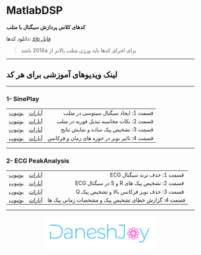                                                                
# MatlabDSP
**کدهای کلاس پردازش سیگنال با متلب**

دانلود کدها: <a href="https://github.com/DaneshJoy/MatlabDSP/zipball/master"> zip فایل </a> 

> <p> &#x202b; برای اجرای کدها باید ورژن متلب بالاتر از 2016a باشد</p>

-------------------------------------

## لینک ویدیوهای آموزشی برای هر کد
-------------------------------------
  
### 1- SinePlay

||||
| :----: | :----: | -----: |
| [یوتیوب](https://youtu.be/Qfki1clmsPs) | [آپارات](https://www.aparat.com/v/kl1eE) | قسمت 1: ایجاد سیگنال سینوسی در متلب |
| [یوتیوب](https://youtu.be/27PBMl7l6sk) | [آپارات](https://www.aparat.com/v/oYOB7) | قسمت 2: نکات محاسبه تبدیل فوریه در متلب |
| [یوتیوب](https://youtu.be/yYXC3fu3Dpo) | [آپارات](https://www.aparat.com/v/B63Lo) | قسمت 3: تشخیص پیک ساده و نمایش نتایج |
| [یوتیوب](https://youtu.be/4_hRsE792kA) | [آپارات](https://www.aparat.com/v/iZROx) | قسمت 4: تاثیر نویز در حوزه های زمان و فرکانس |


-------------------------------------

### 2- ECG PeakAnalysis

||||
| :----: | :----: | -----: |
| [یوتیوب](https://youtu.be/c-qYhtngcjU) | [آپارات](https://www.aparat.com/v/ihHDt) |  &#x202b; قسمت 1: حذف ترند سیگنال ECG  |
| [یوتیوب](https://youtu.be/ASyLt3KfTBk) | [آپارات](https://www.aparat.com/v/qyzd2) |  &#x202b; قسمت 2: تشخیص پیک های R و S در سیگنال ECG  |
| [یوتیوب](https://youtu.be/a4GSkAt845E) | [آپارات](https://www.aparat.com/v/I8BkE) |  &#x202b; قسمت 3: حذف نویز فرکانس بالا و تشخیص پیک Q |
| [یوتیوب](https://youtu.be/BenNWPkpSoM) | [آپارات](https://www.aparat.com/v/zr1Tv) | قسمت 4: گزارش خطای تشخیص پیک و مشخصات زمانی پیک ها |
 
  
-------------------------------------

<p align="center">
  <a href="https://daneshjoy.github.io">
    <img src="./res/logo.png" width="300px" title="DaneshJoy" alt="DaneshJoy"> 
  </a>
</p>

